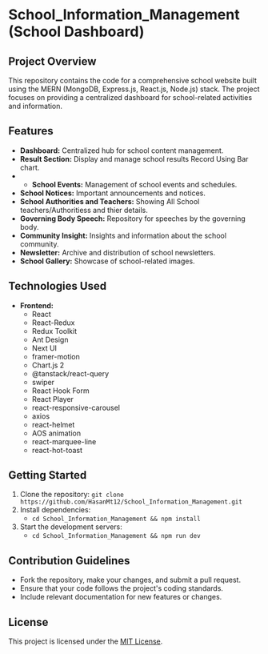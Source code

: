 # School_Information_Management (School Dashboard)

## Project Overview
This repository contains the code for a comprehensive school website built using the MERN (MongoDB, Express.js, React.js, Node.js) stack. The project focuses on providing a centralized dashboard for school-related activities and information.

## Features
- **Dashboard:** Centralized hub for school content management.
- **Result Section:** Display and manage school results Record Using Bar chart.
- - **School Events:** Management of school events and schedules.
- **School Notices:** Important announcements and notices.
- **School Authorities and Teachers:** Showing All School teachers/Authoritiess and thier details.
- **Governing Body Speech:** Repository for speeches by the governing body.
- **Community Insight:** Insights and information about the school community.
- **Newsletter:** Archive and distribution of school newsletters.
- **School Gallery:** Showcase of school-related images.

## Technologies Used
- **Frontend:**
  - React
  - React-Redux
  - Redux Toolkit
  - Ant Design
  - Next UI
  - framer-motion
  - Chart.js 2
  - @tanstack/react-query
  - swiper
  - React Hook Form
  - React Player
  - react-responsive-carousel
  - axios
  - react-helmet
  - AOS animation
  - react-marquee-line
  - react-hot-toast



## Getting Started
1. Clone the repository: `git clone https://github.com/HasanMt12/School_Information_Management.git`
2. Install dependencies:
   -  `cd School_Information_Management && npm install`
3. Start the development servers:
   -  `cd School_Information_Management && npm run dev`

## Contribution Guidelines
- Fork the repository, make your changes, and submit a pull request.
- Ensure that your code follows the project's coding standards.
- Include relevant documentation for new features or changes.

## License
This project is licensed under the [MIT License](LICENSE).
